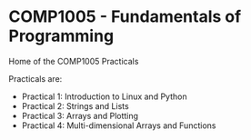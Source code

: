 # COMP1005 - Fundamentals of Programming
 
Home of the COMP1005 Practicals

Practicals are:

* Practical 1: Introduction to Linux and Python
* Practical 2: Strings and Lists
* Practical 3: Arrays and Plotting
* Practical 4: Multi-dimensional Arrays and Functions
